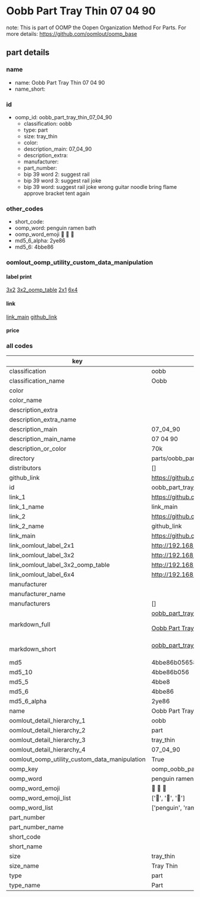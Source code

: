 # Oobb Part Tray Thin 07 04 90  

note: This is part of OOMP the Oopen Organization Method For Parts. For more details: https://github.com/oomlout/oomp_base

##  part details





### name
* name: Oobb Part Tray Thin 07 04 90
* name_short: 
### id
* oomp_id: oobb_part_tray_thin_07_04_90
  * classification: oobb
  * type: part
  * size: tray_thin
  * color: 
  * description_main: 07_04_90
  * description_extra: 
  * manufacturer: 
  * part_number: 
  * bip 39 word 2: suggest rail
  * bip 39 word 3: suggest rail joke
  * bip 39 word: suggest rail joke wrong guitar noodle bring flame approve bracket tent again

### other_codes
* short_code: 
* oomp_word: penguin ramen bath
* oomp_word_emoji :penguin: :ramen: :bath:
* md5_6_alpha: 2ye86
* md5_6: 4bbe86






### oomlout_oomp_utility_custom_data_manipulation
#### label print
[3x2](http://192.168.1.245:1112/?label=oomp%202ye86)
[3x2_oomp_table](http://192.168.1.107:1112/?label=oomp%202ye86)
[2x1](http://192.168.1.242:1112/?label=oomp%202ye86)
[6x4](http://192.168.1.55:1112/?label=oomp%202ye86)    

#### link

[link_main](https://github.com/oomlout/oomlout_oomp_current_version_messy/tree/main/parts/oobb_part_tray_thin_07_04_90) [github_link](https://github.com/oomlout/oomlout_oomp_part_src/tree/main/parts/oobb_part_tray_thin_07_04_90)                             

#### price







### all codes 
| key | value |  
| --- | --- |  
| classification | oobb |  
| classification_name | Oobb |  
| color |  |  
| color_name |  |  
| description_extra |  |  
| description_extra_name |  |  
| description_main | 07_04_90 |  
| description_main_name | 07 04 90 |  
| description_or_color | 70k |  
| directory | parts/oobb_part_tray_thin_07_04_90 |  
| distributors | [] |  
| github_link | https://github.com/oomlout/oomlout_oomp_part_src/tree/main/parts/oobb_part_tray_thin_07_04_90 |  
| id | oobb_part_tray_thin_07_04_90 |  
| link_1 | https://github.com/oomlout/oomlout_oomp_current_version_messy/tree/main/parts/oobb_part_tray_thin_07_04_90 |  
| link_1_name | link_main |  
| link_2 | https://github.com/oomlout/oomlout_oomp_part_src/tree/main/parts/oobb_part_tray_thin_07_04_90 |  
| link_2_name | github_link |  
| link_main | https://github.com/oomlout/oomlout_oomp_current_version_messy/tree/main/parts/oobb_part_tray_thin_07_04_90 |  
| link_oomlout_label_2x1 | http://192.168.1.242:1112/?label=oomp%202ye86 |  
| link_oomlout_label_3x2 | http://192.168.1.245:1112/?label=oomp%202ye86 |  
| link_oomlout_label_3x2_oomp_table | http://192.168.1.107:1112/?label=oomp%202ye86 |  
| link_oomlout_label_6x4 | http://192.168.1.55:1112/?label=oomp%202ye86 |  
| manufacturer |  |  
| manufacturer_name |  |  
| manufacturers | [] |  
| markdown_full | [oobb_part_tray_thin_07_04_90](https://github.com/oomlout/oomlout_oomp_current_version_messy/tree/main/parts/oobb_part_tray_thin_07_04_90)<br>[](https://github.com/oomlout/oomlout_oomp_current_version_messy/tree/main/parts/oobb_part_tray_thin_07_04_90)<br>[Oobb Part Tray Thin 07 04 90](https://github.com/oomlout/oomlout_oomp_current_version_messy/tree/main/parts/oobb_part_tray_thin_07_04_90)<br><br> |  
| markdown_short | [oobb_part_tray_thin_07_04_90](https://github.com/oomlout/oomlout_oomp_current_version_messy/tree/main/parts/oobb_part_tray_thin_07_04_90)<br><br> |  
| md5 | 4bbe86b0565843865833efeaf0ac3ec7 |  
| md5_10 | 4bbe86b056 |  
| md5_5 | 4bbe8 |  
| md5_6 | 4bbe86 |  
| md5_6_alpha | 2ye86 |  
| name | Oobb Part Tray Thin 07 04 90 |  
| oomlout_detail_hierarchy_1 | oobb |  
| oomlout_detail_hierarchy_2 | part |  
| oomlout_detail_hierarchy_3 | tray_thin |  
| oomlout_detail_hierarchy_4 | 07_04_90 |  
| oomlout_oomp_utility_custom_data_manipulation | True |  
| oomp_key | oomp_oobb_part_tray_thin_07_04_90 |  
| oomp_word | penguin ramen bath |  
| oomp_word_emoji | :penguin: :ramen: :bath: |  
| oomp_word_emoji_list | [':penguin:', ':ramen:', ':bath:'] |  
| oomp_word_list | ['penguin', 'ramen', 'bath'] |  
| part_number |  |  
| part_number_name |  |  
| short_code |  |  
| short_name |  |  
| size | tray_thin |  
| size_name | Tray Thin |  
| type | part |  
| type_name | Part |  
